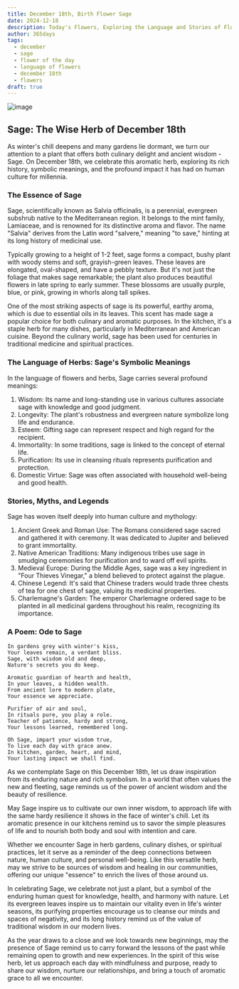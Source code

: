 ```yaml
---
title: December 18th, Birth Flower Sage
date: 2024-12-18
description: Today's Flowers, Exploring the Language and Stories of Flowers Sage
author: 365days
tags:
  - december
  - sage
  - flower of the day
  - language of flowers
  - december 18th
  - flowers
draft: true
---
```


![image](#center)


## Sage: The Wise Herb of December 18th

As winter's chill deepens and many gardens lie dormant, we turn our attention to a plant that offers both culinary delight and ancient wisdom - Sage. On December 18th, we celebrate this aromatic herb, exploring its rich history, symbolic meanings, and the profound impact it has had on human culture for millennia.

### The Essence of Sage

Sage, scientifically known as Salvia officinalis, is a perennial, evergreen subshrub native to the Mediterranean region. It belongs to the mint family, Lamiaceae, and is renowned for its distinctive aroma and flavor. The name "Salvia" derives from the Latin word "salvere," meaning "to save," hinting at its long history of medicinal use.

Typically growing to a height of 1-2 feet, sage forms a compact, bushy plant with woody stems and soft, grayish-green leaves. These leaves are elongated, oval-shaped, and have a pebbly texture. But it's not just the foliage that makes sage remarkable; the plant also produces beautiful flowers in late spring to early summer. These blossoms are usually purple, blue, or pink, growing in whorls along tall spikes.

One of the most striking aspects of sage is its powerful, earthy aroma, which is due to essential oils in its leaves. This scent has made sage a popular choice for both culinary and aromatic purposes. In the kitchen, it's a staple herb for many dishes, particularly in Mediterranean and American cuisine. Beyond the culinary world, sage has been used for centuries in traditional medicine and spiritual practices.

### The Language of Herbs: Sage's Symbolic Meanings

In the language of flowers and herbs, Sage carries several profound meanings:

1. Wisdom: Its name and long-standing use in various cultures associate sage with knowledge and good judgment.
2. Longevity: The plant's robustness and evergreen nature symbolize long life and endurance.
3. Esteem: Gifting sage can represent respect and high regard for the recipient.
4. Immortality: In some traditions, sage is linked to the concept of eternal life.
5. Purification: Its use in cleansing rituals represents purification and protection.
6. Domestic Virtue: Sage was often associated with household well-being and good health.

### Stories, Myths, and Legends

Sage has woven itself deeply into human culture and mythology:

1. Ancient Greek and Roman Use: The Romans considered sage sacred and gathered it with ceremony. It was dedicated to Jupiter and believed to grant immortality.
2. Native American Traditions: Many indigenous tribes use sage in smudging ceremonies for purification and to ward off evil spirits.
3. Medieval Europe: During the Middle Ages, sage was a key ingredient in "Four Thieves Vinegar," a blend believed to protect against the plague.
4. Chinese Legend: It's said that Chinese traders would trade three chests of tea for one chest of sage, valuing its medicinal properties.
5. Charlemagne's Garden: The emperor Charlemagne ordered sage to be planted in all medicinal gardens throughout his realm, recognizing its importance.

### A Poem: Ode to Sage

	In gardens grey with winter's kiss,
	Your leaves remain, a verdant bliss.
	Sage, with wisdom old and deep,
	Nature's secrets you do keep.
	
	Aromatic guardian of hearth and health,
	In your leaves, a hidden wealth.
	From ancient lore to modern plate,
	Your essence we appreciate.
	
	Purifier of air and soul,
	In rituals pure, you play a role.
	Teacher of patience, hardy and strong,
	Your lessons learned, remembered long.
	
	Oh Sage, impart your wisdom true,
	To live each day with grace anew.
	In kitchen, garden, heart, and mind,
	Your lasting impact we shall find.

As we contemplate Sage on this December 18th, let us draw inspiration from its enduring nature and rich symbolism. In a world that often values the new and fleeting, sage reminds us of the power of ancient wisdom and the beauty of resilience.

May Sage inspire us to cultivate our own inner wisdom, to approach life with the same hardy resilience it shows in the face of winter's chill. Let its aromatic presence in our kitchens remind us to savor the simple pleasures of life and to nourish both body and soul with intention and care.

Whether we encounter Sage in herb gardens, culinary dishes, or spiritual practices, let it serve as a reminder of the deep connections between nature, human culture, and personal well-being. Like this versatile herb, may we strive to be sources of wisdom and healing in our communities, offering our unique "essence" to enrich the lives of those around us.

In celebrating Sage, we celebrate not just a plant, but a symbol of the enduring human quest for knowledge, health, and harmony with nature. Let its evergreen leaves inspire us to maintain our vitality even in life's winter seasons, its purifying properties encourage us to cleanse our minds and spaces of negativity, and its long history remind us of the value of traditional wisdom in our modern lives.

As the year draws to a close and we look towards new beginnings, may the presence of Sage remind us to carry forward the lessons of the past while remaining open to growth and new experiences. In the spirit of this wise herb, let us approach each day with mindfulness and purpose, ready to share our wisdom, nurture our relationships, and bring a touch of aromatic grace to all we encounter.